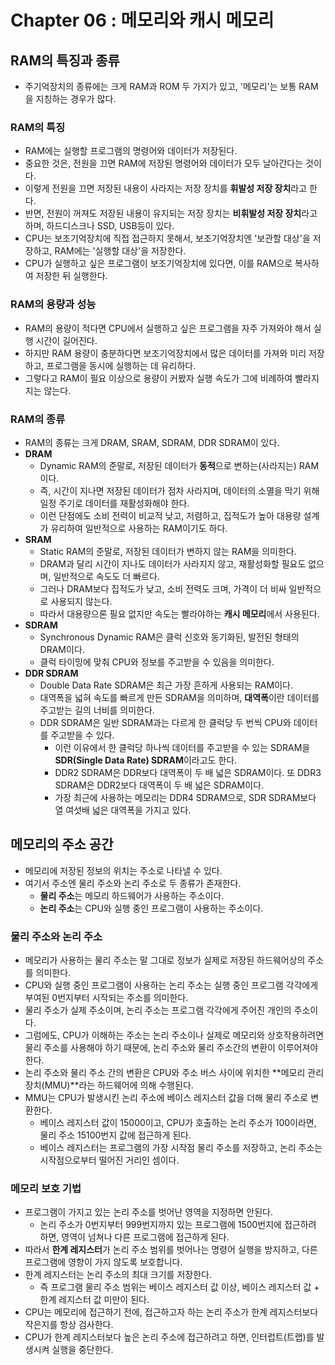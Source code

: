 # Chapter 06 : 메모리와 캐시 메모리

## RAM의 특징과 종류

- 주기억장치의 종류에는 크게 RAM과 ROM 두 가지가 있고, '메모리'는 보통 RAM을 지칭하는 경우가 많다.

### RAM의 특징
- RAM에는 실행할 프로그램의 명령어와 데이터가 저장된다.
- 중요한 것은, 전원을 끄면 RAM에 저장된 명령어와 데이터가 모두 날아간다는 것이다.
- 이렇게 전원을 끄면 저장된 내용이 사라지는 저장 장치를 **휘발성 저장 장치**라고 한다.
- 반면, 전원이 꺼져도 저장된 내용이 유지되는 저장 장치는 **비휘발성 저장 장치**라고 하며, 하드디스크나 SSD, USB등이 있다.
- CPU는 보조기억장치에 직접 접근하지 못해서, 보조기억장치엔 '보관할 대상'을 저장하고, RAM에는 '실행할 대상'을 저장한다.
- CPU가 실행하고 싶은 프로그램이 보조기억장치에 있다면, 이를 RAM으로 복사하여 저장한 뒤 실행한다.

### RAM의 용량과 성능
- RAM의 용량이 적다면 CPU에서 실행하고 싶은 프로그램을 자주 가져와야 해서 실행 시간이 길어진다.
- 하지만 RAM 용량이 충분하다면 보조기억장치에서 많은 데이터를 가져와 미리 저장하고, 프로그램을 동시에 실행하는 데 유리하다.
- 그렇다고 RAM이 필요 이상으로 용량이 커봤자 실행 속도가 그에 비례하여 빨라지지는 않는다.

### RAM의 종류
- RAM의 종류는 크게 DRAM, SRAM, SDRAM, DDR SDRAM이 있다.
- **DRAM**
  - Dynamic RAM의 준말로, 저장된 데이터가 **동적**으로 변하는(사라지는) RAM이다.
  - 즉, 시간이 지나면 저장된 데이터가 점차 사라지며, 데이터의 소멸을 막기 위해 일정 주기로 데이터를 재활성화해야 한다.
  - 이런 단점에도 소비 전력이 비교적 낮고, 저렴하고, 집적도가 높아 대용량 설계가 유리하여 일반적으로 사용하는 RAM이기도 하다.
- **SRAM**
  - Static RAM의 준말로, 저장된 데이터가 변하지 않는 RAM을 의미한다.
  - DRAM과 달리 시간이 지나도 데이터가 사라지지 않고, 재활성화할 필요도 없으며, 일반적으로 속도도 더 빠르다.
  - 그러나 DRAM보다 집적도가 낮고, 소비 전력도 크며, 가격이 더 비싸 일반적으로 사용되지 않는다.
  - 따라서 대용량으론 필요 없지만 속도는 빨라야하는 **캐시 메모리**에서 사용된다.
- **SDRAM**
  - Synchronous Dynamic RAM은 클럭 신호와 동기화된, 발전된 형태의 DRAM이다.
  - 클럭 타이밍에 맞춰 CPU와 정보를 주고받을 수 있음을 의미한다.
- **DDR SDRAM**
  - Double Data Rate SDRAM은 최근 가장 흔하게 사용되는 RAM이다.
  - 대역폭을 넓혀 속도를 빠르게 만든 SDRAM을 의미하며, **대역폭**이란 데이터를 주고받는 길의 너비를 의미한다.
  - DDR SDRAM은 일반 SDRAM과는 다르게 한 클럭당 두 번씩 CPU와 데이터를 주고받을 수 있다.
    - 이런 이유에서 한 클럭당 하나씩 데이터를 주고받을 수 있는 SDRAM을 **SDR(Single Data Rate) SDRAM**이라고도 한다.
    - DDR2 SDRAM은 DDR보다 대역폭이 두 배 넓은 SDRAM이다. 또 DDR3 SDRAM은 DDR2보다 대역폭이 두 배 넓은 SDRAM이다.
    - 가장 최근에 사용하는 메모리는 DDR4 SDRAM으로, SDR SDRAM보다 열 여섯배 넓은 대역폭을 가지고 있다.
  
## 메모리의 주소 공간

- 메모리에 저장된 정보의 위치는 주소로 나타낼 수 있다.
- 여기서 주소엔 물리 주소와 논리 주소로 두 종류가 존재한다.
  - **물리 주소**는 메모리 하드웨어가 사용하는 주소이다.
  - **논리 주소**는 CPU와 실행 중인 프로그램이 사용하는 주소이다.

### 물리 주소와 논리 주소

- 메모리가 사용하는 물리 주소는 말 그대로 정보가 실제로 저장된 하드웨어상의 주소를 의미한다.
- CPU와 실행 중인 프로그램이 사용하는 논리 주소는 실행 중인 프로그램 각각에게 부여된 0번지부터 시작되는 주소를 의미한다.
- 물리 주소가 실제 주소이며, 논리 주소는 프로그램 각각에게 주어진 개인의 주소이다.
- 그럼에도, CPU가 이해하는 주소는 논리 주소이나 실제로 메모리와 상호작용하려면 물리 주소를 사용해야 하기 때문에, 논리 주소와 물리 주소간의 변환이 이루어져야 한다.
- 논리 주소와 물리 주소 간의 변환은 CPU와 주소 버스 사이에 위치한 **메모리 관리 장치(MMU)**라는 하드웨어에 의해 수행된다.
- MMU는 CPU가 발생시킨 논리 주소에 베이스 레지스터 값을 더해 물리 주소로 변환한다.
  - 베이스 레지스터 값이 15000이고, CPU가 호출하는 논리 주소가 100이라면, 물리 주소 15100번지 값에 접근하게 된다.
  - 베이스 레지스터는 프로그램의 가장 시작점 물리 주소를 저장하고, 논리 주소는 시작점으로부터 떨어진 거리인 셈이다.
  
### 메모리 보호 기법

- 프로그램이 가지고 있는 논리 주소를 벗어난 영역을 지정하면 안된다.
  - 논리 주소가 0번지부터 999번지까지 있는 프로그램에 1500번지에 접근하려 하면, 영역이 넘쳐나 다른 프로그램에 접근하게 된다.
- 따라서 **한계 레지스터**가 논리 주소 범위를 벗어나는 명령어 실행을 방지하고, 다른 프로그램에 영향이 가지 않도록 보호합니다.
- 한계 레지스터는 논리 주소의 최대 크기를 저장한다.
  - 즉 프로그램 물리 주소 범위는 베이스 레지스터 값 이상, 베이스 레지스터 값 + 한계 레지스터 값 미만이 된다.
- CPU는 메모리에 접근하기 전에, 접근하고자 하는 논리 주소가 한계 레지스터보다 작은지를 항상 검사한다.
- CPU가 한계 레지스터보다 높은 논리 주소에 접근하려고 하면, 인터럽트(트랩)를 발생시켜 실행을 중단한다.